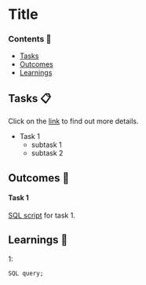 # Title

### Contents 📖
- [Tasks](#tasks)
- [Outcomes](#outcomes)
- [Learnings](#learnings)

<a name="tasks"></a>
## Tasks 📋
Click on the [link]() to find out more details.

- Task 1
  - subtask 1
  - subtask 2

<a name="outcomes"></a>
## Outcomes 🟰
#### Task 1
[SQL script]() for task 1.

<a name="learnings"></a>
## Learnings 🧠
1:
```
SQL query;
```
